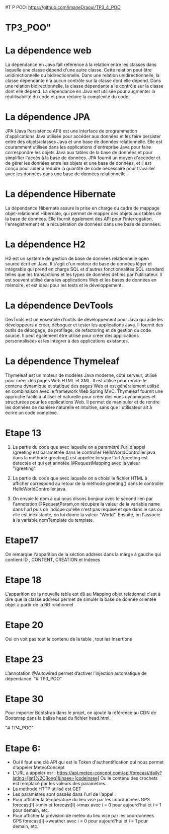 #T P POO:
  https://github.com/imaneDraoui/TP3_4_POO
 # TP3_POO" 

 # La dépendence web 
 
La dépendance en Java fait référence à la relation entre les classes dans laquelle une classe dépend d'une autre classe. Cette relation peut être unidirectionnelle ou bidirectionnelle. Dans une relation unidirectionnelle, la classe dépendante n'a aucun contrôle sur la classe dont elle dépend. Dans une relation bidirectionnelle, la classe dépendante a le contrôle sur la classe dont elle dépend. La dépendance en Java est utilisée pour augmenter la réutilisabilité du code et pour réduire la complexité du code.
 # La dépendence  JPA 
 
 JPA (Java Persistence API) est une interface de programmation d'applications Java utilisée pour accéder aux données et les faire persister entre des objets/classes Java et une base de données relationnelle. Elle est couramment utilisée dans les applications d'entreprise Java pour faire correspondre les objets Java aux tables de la base de données et pour simplifier l'accès à la base de données. JPA fournit un moyen d'accéder et de gérer les données entre les objets et une base de données, et il est conçu pour aider à réduire la quantité de code nécessaire pour travailler avec les données dans une base de données relationnelle.
# La dépendence Hibernate 

La dépendance Hibernate assure la prise en charge du cadre de mappage objet-relationnel Hibernate, qui permet de mapper des objets aux tables de la base de données. Elle fournit également des API pour l'interrogation, l'enregistrement et la récupération de données dans une base de données.
# La dépendence H2 

H2 est un système de gestion de base de données relationnelle open source écrit en Java. Il s'agit d'un moteur de base de données léger et intégrable qui prend en charge SQL et d'autres fonctionnalités SQL standard telles que les transactions et les types de données définis par l'utilisateur. Il est souvent utilisé dans les applications Web et les bases de données en mémoire, et est idéal pour les tests et le développement.
# La dépendence DevTools

DevTools est un ensemble d'outils de développement pour Java qui aide les développeurs à créer, déboguer et tester les applications Java. Il fournit des outils de débogage, de profilage, de refactoring et de gestion du code source. Il peut également être utilisé pour créer des applications personnalisées et les intégrer à des applications existantes.

# La dépendence Thymeleaf 
Thymeleaf  est un moteur de modèles Java moderne, côté serveur, utilisé pour créer des pages Web HTML et XML. Il est utilisé pour rendre le contenu dynamique et statique des pages Web et est généralement utilisé en combinaison avec le framework Web Spring MVC. Thymeleaf fournit une approche facile à utiliser et naturelle pour créer des vues dynamiques et structurées pour les applications Web. Il permet de manipuler et de rendre les données de manière naturelle et intuitive, sans que l'utilisateur ait à écrire un code complexe.
# Etape 13
1. La partie du code que avec laquelle on a  paramétré l'url d'appel /greeting est paramétrée dans le controller HelloWorldController.java dans la méthode greeting() est appelée lorsque l'url /greeting est detectée et qui est annotée @RequestMapping avec la valeur "/greeting". 

2. La partie du code que avec laquelle on a choisi le fichier HTML à afficher   correspond au retour de la méthode greeting() dans le controller HelloWorldController.java.

3. On  envoie le nom à qui nous disons bonjour avec le second lien par l'annotation @RequestParam,on récupère la valeur de la variable name dans l'url puis on indique qu'elle n'est pas requise et que dans le cas ou elle est inexistante, on lui donne la valeur "World". Ensuite, on l'associe à la variable nomTemplate du template.
# Etape17
On remarque l'apparition  de la séction address dans la marge à gauche  qui contient ID , CONTENT, CREATION et Indexes  
# Etape 18
L'apparition de la nouvelle table  est dû au Mapping objet relationnel  c'est à dire que la classe address permet de simuler la base de donnée orientée objet à partir de la BD relationnel
# Etape 20
Oui  on voit pas tout le contenu de la table  , tout les insertions
# Etape 23
L’annotation @Autowired permet d’activer l’injection automatique de dépendance. "# TP3_POO" 
# Etape 30
Pour importer Bootstrap dans le projet, on ajouté la référence au CDN de Bootstrap dans la balise head du fichier head.html.

"# TP4_POO" 
# Etape 6:
 * Oui il faut une clé API qui est le Token d'authentification qui nous permet d'appeler MeteoConcept
 *  L'URL a appeler esr : https://api.meteo-concept.com/api/forecast/daily?latlng=[lat]%2C[long]&insee=[codeinsee]  Ou le contenu des crochets est remplacé par les valeurs des paramètres.
 * La methode HTTP utilisé est GET
 * Les paramètres sont passés dans l'url de l'appel .
 * Pour afficher la température du lieu visé par les coordonnées GPS forecast[i]->tmin et forecast[i]->tmax avec i = 0 pour aujourd'hui et i = 1 pour demain, etc.
 * Pour afficher la prévision de météo du lieu visé par les coordonnées GPS  forecast[i]->weather avec i = 0 pour aujourd'hui et i = 1 pour demain, etc.
 
